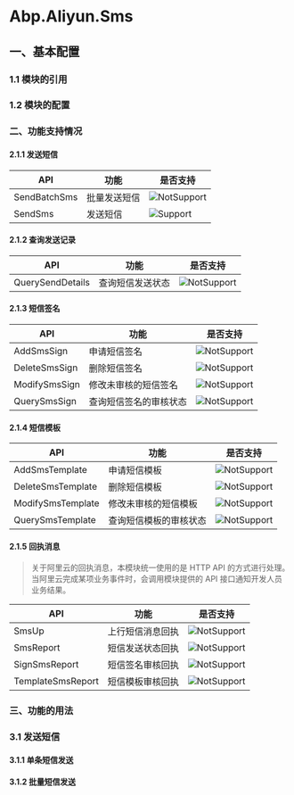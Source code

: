 # Abp.Aliyun.Sms

## 一、基本配置

### 1.1 模块的引用

### 1.2 模块的配置

### 二、功能支持情况

#### 2.1.1 发送短信

| API          | 功能         | 是否支持                                                     |
| ------------ | ------------ | ------------------------------------------------------------ |
| SendBatchSms | 批量发送短信 | ![NotSupport](https://img.shields.io/badge/-%E4%B8%8D%E6%94%AF%E6%8C%81-red.svg) |
| SendSms      | 发送短信     | ![Support](https://img.shields.io/badge/-支持-brightgreen.svg) |

#### 2.1.2 查询发送记录

| API              | 功能             | 是否支持                                                     |
| ---------------- | ---------------- | ------------------------------------------------------------ |
| QuerySendDetails | 查询短信发送状态 | ![NotSupport](https://img.shields.io/badge/-%E4%B8%8D%E6%94%AF%E6%8C%81-red.svg) |

#### 2.1.3 短信签名

| API           | 功能                   | 是否支持                                                     |
| ------------- | ---------------------- | ------------------------------------------------------------ |
| AddSmsSign    | 申请短信签名           | ![NotSupport](https://img.shields.io/badge/-%E4%B8%8D%E6%94%AF%E6%8C%81-red.svg) |
| DeleteSmsSign | 删除短信签名           | ![NotSupport](https://img.shields.io/badge/-%E4%B8%8D%E6%94%AF%E6%8C%81-red.svg) |
| ModifySmsSign | 修改未审核的短信签名   | ![NotSupport](https://img.shields.io/badge/-%E4%B8%8D%E6%94%AF%E6%8C%81-red.svg) |
| QuerySmsSign  | 查询短信签名的审核状态 | ![NotSupport](https://img.shields.io/badge/-%E4%B8%8D%E6%94%AF%E6%8C%81-red.svg) |

#### 2.1.4 短信模板

| API               | 功能                   | 是否支持                                                     |
| ----------------- | ---------------------- | ------------------------------------------------------------ |
| AddSmsTemplate    | 申请短信模板           | ![NotSupport](https://img.shields.io/badge/-%E4%B8%8D%E6%94%AF%E6%8C%81-red.svg) |
| DeleteSmsTemplate | 删除短信模板           | ![NotSupport](https://img.shields.io/badge/-%E4%B8%8D%E6%94%AF%E6%8C%81-red.svg) |
| ModifySmsTemplate | 修改未审核的短信模板   | ![NotSupport](https://img.shields.io/badge/-%E4%B8%8D%E6%94%AF%E6%8C%81-red.svg) |
| QuerySmsTemplate  | 查询短信模板的审核状态 | ![NotSupport](https://img.shields.io/badge/-%E4%B8%8D%E6%94%AF%E6%8C%81-red.svg) |

#### 2.1.5 回执消息

> 关于阿里云的回执消息，本模块统一使用的是 HTTP API 的方式进行处理。当阿里云完成某项业务事件时，会调用模块提供的 API 接口通知开发人员业务结果。

| API               | 功能             | 是否支持                                                     |
| ----------------- | ---------------- | ------------------------------------------------------------ |
| SmsUp             | 上行短信消息回执 | ![NotSupport](https://img.shields.io/badge/-%E4%B8%8D%E6%94%AF%E6%8C%81-red.svg) |
| SmsReport         | 短信发送状态回执 | ![NotSupport](https://img.shields.io/badge/-%E4%B8%8D%E6%94%AF%E6%8C%81-red.svg) |
| SignSmsReport     | 短信签名审核回执 | ![NotSupport](https://img.shields.io/badge/-%E4%B8%8D%E6%94%AF%E6%8C%81-red.svg) |
| TemplateSmsReport | 短信模板审核回执 | ![NotSupport](https://img.shields.io/badge/-%E4%B8%8D%E6%94%AF%E6%8C%81-red.svg) |

### 三、功能的用法

### 3.1 发送短信

#### 3.1.1 单条短信发送



#### 3.1.2 批量短信发送
